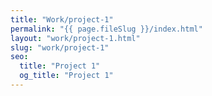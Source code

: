 ```yaml
---
title: "Work/project-1"
permalink: "{{ page.fileSlug }}/index.html"
layout: "work/project-1.html"
slug: "work/project-1"
seo:
  title: "Project 1"
  og_title: "Project 1"
---
```


